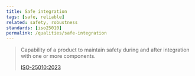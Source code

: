 ```yaml
---
title: Safe integration
tags: [safe, reliable]
related: safety, robustness 
standards: [iso25010]
permalink: /qualities/safe-integration
---
```



>Capability of a product to maintain safety during and after integration with one or more components.
>
>[ISO-25010:2023](/references/#iso-25010-2023)
